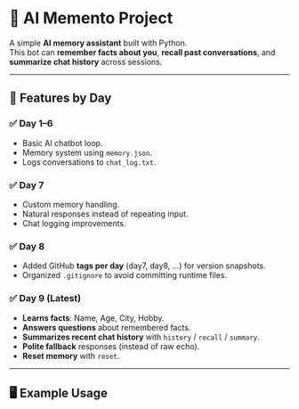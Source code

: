 # 🧠 AI Memento Project

A simple **AI memory assistant** built with Python.  
This bot can **remember facts about you**, **recall past conversations**, and **summarize chat history** across sessions.

---

## 🚀 Features by Day

### ✅ Day 1–6
- Basic AI chatbot loop.
- Memory system using `memory.json`.
- Logs conversations to `chat_log.txt`.

### ✅ Day 7
- Custom memory handling.
- Natural responses instead of repeating input.
- Chat logging improvements.

### ✅ Day 8
- Added GitHub **tags per day** (day7, day8, …) for version snapshots.
- Organized `.gitignore` to avoid committing runtime files.

### ✅ Day 9 (Latest)
- **Learns facts**: Name, Age, City, Hobby.
- **Answers questions** about remembered facts.
- **Summarizes recent chat history** with `history` / `recall` / `summary`.
- **Polite fallback** responses (instead of raw echo).
- **Reset memory** with `reset`.

---

## 🖥️ Example Usage


